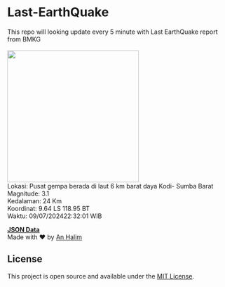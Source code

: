 # Last-EarthQuake
This repo will looking update every 5 minute with Last EarthQuake report from BMKG
<br>
<br>
<img src="https://static.bmkg.go.id/20240709223201.mmi.jpg" width="300"/>
<br>
Lokasi: Pusat gempa berada di laut 6 km barat daya Kodi- Sumba Barat <br>
Magnitude: 3.1 <br>
Kedalaman: 24 Km <br>
Koordinat: 9.64 LS 118.95 BT <br>
Waktu: 09/07/202422:32:01 WIB <br>

<a href="./data/data.json">**JSON Data**</a>
<br>
Made with ❤️ by <a href="https://github.com/an-halim">An Halim</a>
## License

This project is open source and available under the [MIT License](LICENSE).
